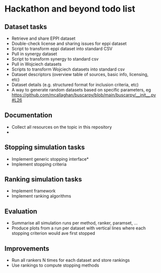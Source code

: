 # Hackathon and beyond todo list

## Dataset tasks
* Retrieve and share EPPI dataset
* Double-check license and sharing issues for eppi dataset
* Script to transform eppi dataset into standard CSV
* Pull in synergy dataset
* Script to transform synergy to standard csv
* Pull in Wojciech datasets
* Scripts to transform Wojciech datasets into standard csv
* Dataset descriptors (overview table of sources, basic info, licensing, etc)
* Dataset details (e.g. structured format for inclusion criteria, etc)
* A way to generate random datasets based on specific parameters, eg https://github.com/mcallaghan/buscarpy/blob/main/buscarpy/__init__.py#L26

## Documentation
* Collect all resources on the topic in this repository
* 

## Stopping simulation tasks
* Implement generic stopping interface*
* Implement stopping criteria

## Ranking simulation tasks
* Implement framework
* Implement ranking algorithms

## Evaluation
* Summarise all simulation runs per method, ranker, paramset, ...
* Produce plots from a run per dataset with vertical lines where each stopping criterion would ave first stopped

## Improvements
* Run all rankers N times for each dataset and store rankings
* Use rankings to compute stopping methods